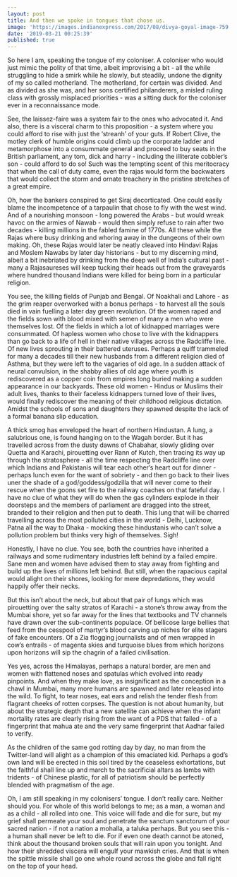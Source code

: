 ```yaml
---
layout: post
title: And then we spoke in tongues that chose us.
image: 'https://images.indianexpress.com/2017/08/divya-goyal-image-759.jpg'
date: '2019-03-21 00:25:39'
published: true
---
```

So here I am, speaking the tongue of my coloniser. A coloniser who would just mimic the polity of that time, albeit improvising a bit - all the while struggling to hide a smirk while he slowly, but steadily, undone the dignity of my so called motherland. The motherland, for certain was divided. And as divided as she was, and her sons certified philanderers, a misled ruling class with grossly misplaced priorities - was a sitting duck for the coloniser ever in a reconnaissance mode.

See, the laissez-faire was a system fair to the ones who advocated it. And also, there is a visceral charm to this proposition - a system where you could afford to rise with just the ‘streanh’ of your guts. If Robert Clive, the motley clerk of humble origins could climb up the corporate ladder and metamorphose into a consummate general and proceed to buy seats in the British parliament, any tom, dick and harry - including the illiterate cobbler’s son - could afford to do so! Such was the tempting scent of this meritocracy that when the call of duty came, even the rajas would form the backwaters that would collect the storm and ornate treachery in the pristine stretches of a great empire.

Oh, how the bankers conspired to get Siraj decorticated. One could easily blame the incompetence of a tarpaulin that chose to fly with the west wind. And of a nourishing monsoon - long powered the Arabs - but would wreak havoc on the armies of Nawab - would then simply refuse to rain after two decades - killing millions in the fabled famine of 1770s. All these while the Rajas where busy drinking and whoring away in the dungeons of their own making. Oh, these Rajas would later be neatly cleaved into Hindavi Rajas and Moslem Nawabs by later day historians - but to my discerning mind, albeit a bit inebriated by drinking from the deep well of India’s cultural past - many a Rajasaureses will keep tucking their heads out from the graveyards where hundred thousand Indians were killed for being born in a particular religion.

You see, the killing fields of Punjab and Bengal. Of Noakhali and Lahore - as the grim reaper overworked with a bonus perhaps - to harvest all the souls died in vain fuelling a later day green revolution. Of the women raped and the fields sown with blood mixed with semen of many a men who were themselves lost. Of the fields in which a lot of kidnapped marriages were consummated. Of hapless women who chose to live with the kidnappers than go back to a life of hell in their native villages across the Radcliffe line. Of new lives sprouting in their battered uteruses. Perhaps a quiff trammeled for many a decades till their new husbands from a different religion died of Asthma, but they were left to the vagaries of old age. In a sudden attack of neural convulsion, in the shabby allies of old age where youth is rediscovered as a copper coin from empires long buried making a sudden appearance in our backyards. These old women - Hindus or Muslims their adult lives, thanks to their faceless kidnappers turned love of their lives, would finally rediscover the meaning of their childhood religious dictation. Amidst the schools of sons and daughters they spawned despite the lack of a formal banana slip education.

A thick smog has enveloped the heart of northern Hindustan. A lung, a salubrious one, is found hanging on to the Wagah border. But it has travelled across from the dusty dawns of Chabahar, slowly gliding over Quetta and Karachi, pirouetting over Rann of Kutch, then tracing its way up through the stratosphere - all the time respecting the Radcliffe line over which Indians and Pakistanis will tear each other’s heart out for dinner - perhaps lunch even for the want of sobriety - and then go back to their lives uner the shade of a god/goddess/godzilla that will never come to their rescue when the goons set fire to the railway coaches on that fateful day. I have no clue of what they will do when the gas cylinders explode in their doorsteps and the members of parliament are dragged into the street, branded to their religion and then put to death. This lung that will be charred travelling across the most polluted cities in the world - Delhi, Lucknow, Patna all the way to Dhaka - mocking these hindustanis who can’t solve a pollution problem but thinks very high of themselves. Sigh!

Honestly, I have no clue. You see, both the countries have inherited a railways and some rudimentary industries left behind by a failed empire. Sane men and women have advised them to stay away from fighting and build up the lives of millions left behind. But still, when the rapacious capital would alight on their shores, looking for mere depredations, they would happily offer their necks.

But this isn’t about the neck, but about that pair of lungs which was pirouetting over the salty stratos of Karachi - a stone’s throw away from the Mumbai shore, yet so far away for the lines that textbooks and TV channels have drawn over the sub-continents populace. Of bellicose large bellies that feed from the cesspool of martyr’s blood carving up niches for elite stagers of fake encounters. Of a Zia flogging journalists and of men wrapped in cow’s entrails - of magenta skies and turquoise blues from which horizons upon horizons will sip the chagrin of a failed civilisation. 

Yes yes, across the Himalayas, perhaps a natural border, are men and women with flattened noses and spatulas which evolved into ready pinpoints. And when they make love, as insignificant as the conception in a chawl in Mumbai, many more humans are spawned and later released into the wild. To fight, to tear noses, eat ears and relish the tender flesh from flagrant cheeks of rotten corpses. The question is not about humanity, but about the strategic depth that a new satellite can achieve when the infant mortality rates are clearly rising from the want of a PDS that failed - of a fingerprint that mahua ate and the very same fingerprint that Aadhar failed to verify.

As the children of the same god rotting day by day, no man from the Twitter-land will alight as a champion of this emaciated kid. Perhaps a god’s own land will be erected in this soil tired by the ceaseless exhortations, but the faithful shall line up and march to the sacrificial altars as lambs with tridents - of Chinese plastic, for all of patriotism should be perfectly blended with pragmatism of the age.

Oh, I am still speaking in my colonisers’ tongue. I don’t really care. Neither should you. For whole of this world belongs to me; as a man, a woman and as a child - all rolled into one. This voice will fade and die for sure, but my grief shall permeate your soul and penetrate the sanctum sanctorum of your sacred nation - if not a nation a mohalla, a taluka perhaps. But you see this - a human shall never be left to die. For if even one death cannot be atoned, think about the thousand broken souls that will rain upon you tonight. And how their shredded viscera will engulf your mawkish cries. And that is when the spittle missile shall go one whole round across the globe and fall right on the top of your head.
